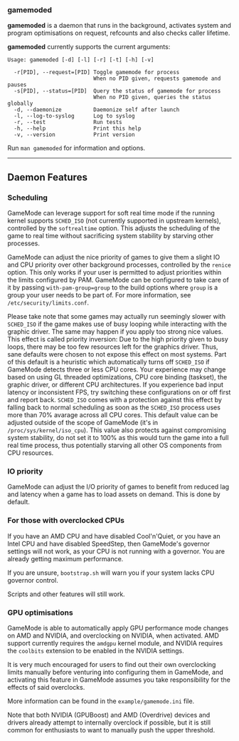 ### gamemoded
**gamemoded** is a daemon that runs in the background, activates system and program optimisations on request, refcounts and also checks caller lifetime.

**gamemoded** currently supports the current arguments:
```
Usage: gamemoded [-d] [-l] [-r] [-t] [-h] [-v]

  -r[PID], --request=[PID] Toggle gamemode for process
                           When no PID given, requests gamemode and pauses
  -s[PID], --status=[PID]  Query the status of gamemode for process
                           When no PID given, queries the status globally
  -d, --daemonize          Daemonize self after launch
  -l, --log-to-syslog      Log to syslog
  -r, --test               Run tests
  -h, --help               Print this help
  -v, --version            Print version
```

Run `man gamemoded` for information and options.

---
## Daemon Features

### Scheduling
GameMode can leverage support for soft real time mode if the running kernel supports `SCHED_ISO` (not currently supported in upstream kernels), controlled by the `softrealtime` option. This adjusts the scheduling of the game to real time without sacrificing system stability by starving other processes.

GameMode can adjust the nice priority of games to give them a slight IO and CPU priority over other background processes, controlled by the `renice` option. This only works if your user is permitted to adjust priorities within the limits configured by PAM. GameMode can be configured to take care of it by passing `with-pam-group=group` to the build options where `group` is a group your user needs to be part of.
For more information, see `/etc/security/limits.conf`.

Please take note that some games may actually run seemingly slower with `SCHED_ISO` if the game makes use of busy looping while interacting with the graphic driver. The same may happen if you apply too strong nice values. This effect is called priority inversion: Due to the high priority given to busy loops, there may be too few resources left for the graphics driver. Thus, sane defaults were chosen to not expose this effect on most systems. Part of this default is a heuristic which automatically turns off `SCHED_ISO` if GameMode detects three or less CPU cores. Your experience may change based on using GL threaded optimizations, CPU core binding (taskset), the graphic driver, or different CPU architectures. If you experience bad input latency or inconsistent FPS, try switching these configurations on or off first and report back. `SCHED_ISO` comes with a protection against this effect by falling back to normal scheduling as soon as the `SCHED_ISO` process uses more than 70% avarage across all CPU cores. This default value can be adjusted outside of the scope of GameMode (it's in `/proc/sys/kernel/iso_cpu`). This value also protects against compromising system stability, do not set it to 100% as this would turn the game into a full real time process, thus potentially starving all other OS components from CPU resources.

### IO priority
GameMode can adjust the I/O priority of games to benefit from reduced lag and latency when a game has to load assets on demand. This is done by default.

### For those with overclocked CPUs
If you have an AMD CPU and have disabled Cool'n'Quiet, or you have an Intel CPU and have disabled SpeedStep, then GameMode's governor settings will not work, as your CPU is not running with a governor. You are already getting maximum performance.

If you are unsure, `bootstrap.sh` will warn you if your system lacks CPU governor control.

Scripts and other features will still work.

### GPU optimisations
GameMode is able to automatically apply GPU performance mode changes on AMD and NVIDIA, and overclocking on NVIDIA, when activated. AMD support currently requires the `amdgpu` kernel module, and NVIDIA requires the `coolbits` extension to be enabled in the NVIDIA settings.

It is very much encouraged for users to find out their own overclocking limits manually before venturing into configuring them in GameMode, and activating this feature in GameMode assumes you take responsibility for the effects of said overclocks.

More information can be found in the `example/gamemode.ini` file.

Note that both NVIDIA (GPUBoost) and AMD (Overdrive) devices and drivers already attempt to internally overclock if possible, but it is still common for enthusiasts to want to manually push the upper threshold.